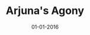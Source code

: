 ---
layout: project
title: "Arjuna's Agony"
caption: Dogfooding Hydejack to sell Hydejack.
description: >
  While Hydejack is built for personal sites, it's versatility allows it to be used a product page as well.
date: '01-01-2016'
accent_image: /assets/img/mentalclarity.png   
image: 
  path: /assets/img/mentalclarity.png
  srcset: 
    1920w: /assets/img/mentalclarity.png
    960w:  /assets/img/mentalclarity.png
    480w:  /assets/img/mentalclarity.png
links:
  - title: Link
    url: https://hydejack.com/
sitemap: false
---